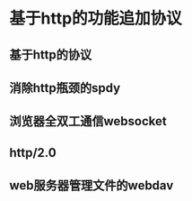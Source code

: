 # 基于http的功能追加协议

## 基于http的协议
## 消除http瓶颈的spdy
## 浏览器全双工通信websocket
## http/2.0
## web服务器管理文件的webdav